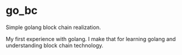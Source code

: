 # go_bc
Simple golang block chain realization.

My first experience with golang. I make that for learning golang and understanding block chain technology.
